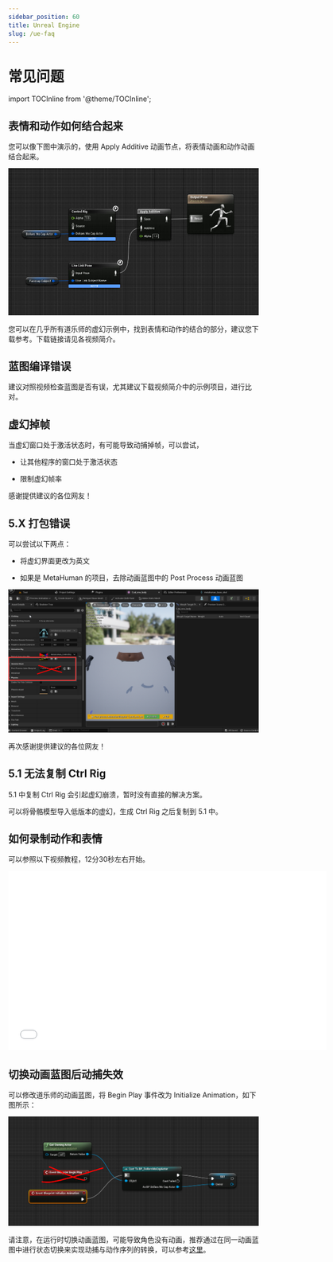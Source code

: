 ```yaml
---
sidebar_position: 60
title: Unreal Engine
slug: /ue-faq
---	
```


# 常见问题

import TOCInline from '@theme/TOCInline';

<TOCInline toc={toc} />

## 表情和动作如何结合起来

您可以像下图中演示的，使用 Apply Additive 动画节点，将表情动画和动作动画结合起来。

![](../img/20231113153601.jpg)

您可以在几乎所有道乐师的虚幻示例中，找到表情和动作的结合的部分，建议您下载参考。下载链接请见各视频简介。

## 蓝图编译错误

建议对照视频检查蓝图是否有误，尤其建议下载视频简介中的示例项目，进行比对。

## 虚幻掉帧

当虚幻窗口处于激活状态时，有可能导致动捕掉帧，可以尝试，

- 让其他程序的窗口处于激活状态

- 限制虚幻帧率

感谢提供建议的各位网友！

## 5.X 打包错误

可以尝试以下两点：

- 将虚幻界面更改为英文

- 如果是 MetaHuman 的项目，去除动画蓝图中的 Post Process 动画蓝图

![](../img/2023_11_03_23_28_05-DollarsMetaHuman_FC.png)

再次感谢提供建议的各位网友！

## 5.1 无法复制 Ctrl Rig

5.1 中复制 Ctrl Rig 会引起虚幻崩溃，暂时没有直接的解决方案。

可以将骨骼模型导入低版本的虚幻，生成 Ctrl Rig 之后复制到 5.1 中。

## 如何录制动作和表情

可以参照以下视频教程，12分30秒左右开始。

<iframe src="//player.bilibili.com/player.html?bvid=BV1n14y1N7QU&autoplay=0&t=757.9" width="640" height="360" scrolling="no" border="0" frameborder="no" framespacing="0" allowfullscreen="true"> </iframe>

## 切换动画蓝图后动捕失效

可以修改道乐师的动画蓝图，将 Begin Play 事件改为 Initialize Animation，如下图所示：

![](../img/566c2b857ae79a7f2b2c60a417bb0bb21911024894.png)

请注意，在运行时切换动画蓝图，可能导致角色没有动画，推荐通过在同一动画蓝图中进行状态切换来实现动捕与动作序列的转换，可以参考[这里](/ue-adv)。



